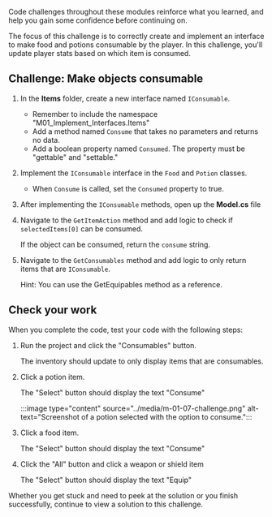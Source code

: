 Code challenges throughout these modules reinforce what you learned, and help you gain some confidence before continuing on.

The focus of this challenge is to correctly create and implement an interface to make food and potions consumable by the player. In this challenge, you'll update player stats based on which item is consumed.

## Challenge: Make objects consumable

1. In the **Items** folder, create a new interface named `IConsumable`.
   
    - Remember to include the namespace "M01_Implement_Interfaces.Items"
    - Add a method named `Consume` that takes no parameters and returns no data.
    - Add a boolean property named `Consumed`. The property must be "gettable" and "settable."

1. Implement the `IConsumable` interface in the `Food` and `Potion` classes.

    - When `Consume` is called, set the `Consumed` property to true.
    
1. After implementing the `IConsumable` methods, open up the **Model.cs** file

1. Navigate to the `GetItemAction` method and add logic to check if `selectedItems[0]` can be consumed. 
   
    If the object can be consumed, return the `consume` string.

1. Navigate to the `GetConsumables` method and add logic to only return items that are `IConsumable`.

    Hint: You can use the GetEquipables method as a reference.

## Check your work

When you complete the code, test your code with the following steps:

1. Run the project and click the "Consumables" button.

    The inventory should update to only display items that are consumables.

1. Click a potion item.

    The "Select" button should display the text "Consume"

    :::image type="content" source="../media/m-01-07-challenge.png" alt-text="Screenshot of a potion selected with the option to consume.":::

1. Click a food item.

    The "Select" button should display the text "Consume"

1. Click the "All" button and click a weapon or shield item

    The "Select" button should display the text "Equip"

Whether you get stuck and need to peek at the solution or you finish successfully, continue to view a solution to this challenge.